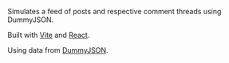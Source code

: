 Simulates a feed of posts and respective comment threads using DummyJSON.

Built with [Vite](https://vitejs.dev/) and [React](https://reactjs.org/).

Using data from [DummyJSON](https://dummyjson.com/).
